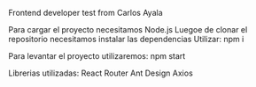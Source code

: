 Frontend developer test from Carlos Ayala

Para cargar el proyecto necesitamos Node.js
Luegoe de clonar el repositorio necesitamos instalar las dependencias
Utilizar: npm i
  
Para levantar el proyecto utilizaremos: npm start

Librerias utilizadas:
React Router
Ant Design
Axios
  
